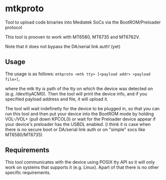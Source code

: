 # mtkproto
Tool to upload code binaries into Mediatek SoCs via the BootROM/Preloader protocol

This tool is prooven to work with MT6580, MT6735 and MT6762V.

Note that it does not bypass the DA/serial link auth! (yet)

## Usage
The usage is as follows: `mtkproto <mtk tty> [<payload addr> <payload file>]`,

where the mtk tty is path of the tty on which the device was detected on (e.g. /dev/ttyACM0).
Then the tool will print the device info, and if you specified payload address and file, it will upload it.

The tool will wait indefinetly for the device to be plugged in, so that you can run this tool and then put your device
into the BootROM mode by holding VOL-/VOL+ (pull down KPCOL0) or wait for the Preloader device appear if your device's preloader has the USBDL enabled.
(i think it is case when there is no secure boot or DA/serial link auth or on "simple" socs like MT6580/MT6735)

## Requirements
This tool communicates with the device using POSIX tty API so it will only work on systems that supports it (e.g. Linux).
Apart of that there is no other specific requirements.
